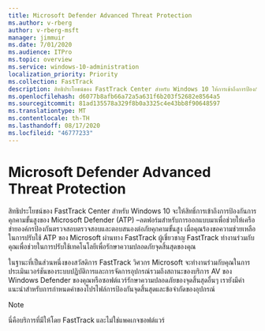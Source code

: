 ```yaml
---
title: Microsoft Defender Advanced Threat Protection
ms.author: v-rberg
author: v-rberg-msft
manager: jimmuir
ms.date: 7/01/2020
ms.audience: ITPro
ms.topic: overview
ms.service: windows-10-administration
localization_priority: Priority
ms.collection: FastTrack
description: สิทธิประโยชน์ของ FastTrack Center สำหรับ Windows 10 ให้การเข้าถึงการป้องกันภัยคุกคามขั้นสูงของ Microsoft Defender (ATP) –บริการใหม่ที่ได้รับการออกแบบมาเพื่อช่วยให้เครือข่ายองค์กรป้องกันตรวจสอบตรวจสอบและตอบสนองต่อภัยคุกคามขั้นสูง
ms.openlocfilehash: d6077b8afb66a72a5a631f6b203f52682e8564a5
ms.sourcegitcommit: 81ad135578a329f8b0a3325c4e43bb8f90648597
ms.translationtype: MT
ms.contentlocale: th-TH
ms.lasthandoff: 08/17/2020
ms.locfileid: "46777233"
---
```

# <a name="microsoft-defender-advanced-threat-protection"></a>Microsoft Defender Advanced Threat Protection

สิทธิประโยชน์ของ FastTrack Center สำหรับ Windows 10 จะให้สิทธิ์การเข้าถึงการป้องกันการคุกคามขั้นสูงของ Microsoft Defender (ATP) –ลตฟอร์มสำหรับการออกแบบมาเพื่อช่วยให้เครือข่ายองค์กรป้องกันตรวจสอบตรวจสอบและตอบสนองต่อภัยคุกคามขั้นสูง เมื่อคุณร้องขอความช่วยเหลือในการปรับใช้ ATP ของ Microsoft ผ่านทาง FastTrack ผู้เชี่ยวชาญ FastTrack ทำงานร่วมกับคุณเพื่อช่วยในการปรับใช้เทคโนโลยีเพื่อรักษาความปลอดภัยจุดสิ้นสุดของคุณ

ในฐานะที่เป็นส่วนหนึ่งของสวัสดิการ FastTrack วิศวกร Microsoft จะทำงานร่วมกับคุณในการประเมินเวอร์ชันของระบบปฏิบัติการและการจัดการอุปกรณ์รวมถึงสถานะของบริการ AV ของ Windows Defender ของคุณหรือซอฟต์แวร์รักษาความปลอดภัยของจุดสิ้นสุดอื่นๆ เรายังมีคำแนะนำสำหรับการกำหนดค่าของโปรไฟล์การป้องกันจุดสิ้นสุดและข้อจำกัดของอุปกรณ์  

> [!NOTE]
> นี่คือบริการที่มีให้โดย FastTrack และไม่ใช่แพคเกจซอฟต์แวร์ 

